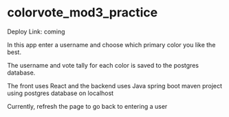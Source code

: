 # colorvote_mod3_practice

Deploy Link: coming

In this app enter a username and choose which primary color you like the best.

The username and vote tally for each color is saved to the postgres database.

The front uses React and the backend uses Java spring boot maven project using postgres database on localhost

Currently, refresh the page to go back to entering a user
